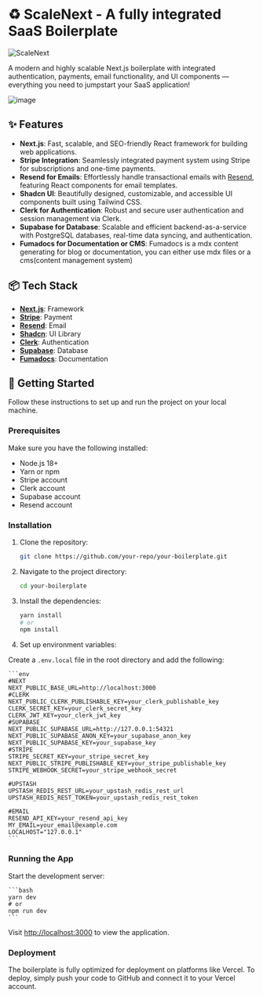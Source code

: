 # ♻ ScaleNext - A fully integrated SaaS Boilerplate

![ScaleNext](https://github.com/user-attachments/assets/3f22d171-c5ae-42f1-87ce-b3364a1bb9b5)


A modern and highly scalable Next.js boilerplate with integrated authentication, payments, email functionality, and UI components — everything you need to jumpstart your SaaS application!

![image](https://github.com/user-attachments/assets/ac72588c-e441-4066-bc9c-198cd88700d0)


## ✨ Features

- **Next.js**: Fast, scalable, and SEO-friendly React framework for building web applications.
- **Stripe Integration**: Seamlessly integrated payment system using Stripe for subscriptions and one-time payments.
- **Resend for Emails**: Effortlessly handle transactional emails with [Resend](https://resend.com/), featuring React components for email templates.
- **Shadcn UI**: Beautifully designed, customizable, and accessible UI components built using Tailwind CSS.
- **Clerk for Authentication**: Robust and secure user authentication and session management via Clerk.
- **Supabase for Database**: Scalable and efficient backend-as-a-service with PostgreSQL databases, real-time data syncing, and authentication.
- **Fumadocs for Documentation or CMS**: Fumadocs is a mdx content generating for blog or documentation, you can either use mdx files or a cms(content management system)
  
## 📦 Tech Stack

- **[Next.js](https://nextjs.org/)**: Framework
- **[Stripe](https://stripe.com/)**: Payment
- **[Resend](https://resend.com/)**: Email
- **[Shadcn](https://shadcn.dev/)**: UI Library
- **[Clerk](https://clerk.dev/)**: Authentication
- **[Supabase](https://supabase.com/)**: Database
- **[Fumadocs](https://fumadocs.vercel.app/)**: Documentation

## 🚀 Getting Started

Follow these instructions to set up and run the project on your local machine.

### Prerequisites

Make sure you have the following installed:

- Node.js 18+
- Yarn or npm
- Stripe account
- Clerk account
- Supabase account
- Resend account

### Installation

1. Clone the repository:

    ```bash
    git clone https://github.com/your-repo/your-boilerplate.git
    ```

2. Navigate to the project directory:

    ```bash
    cd your-boilerplate
    ```

3. Install the dependencies:

    ```bash
    yarn install
    # or
    npm install
    ```

4. Set up environment variables:

Create a `.env.local` file in the root directory and add the following:

    ```env
    #NEXT
    NEXT_PUBLIC_BASE_URL=http://localhost:3000
    #CLERK
    NEXT_PUBLIC_CLERK_PUBLISHABLE_KEY=your_clerk_publishable_key
    CLERK_SECRET_KEY=your_clerk_secret_key
    CLERK_JWT_KEY=your_clerk_jwt_key
    #SUPABASE
    NEXT_PUBLIC_SUPABASE_URL=http://127.0.0.1:54321
    NEXT_PUBLIC_SUPABASE_ANON_KEY=your_supabase_anon_key
    NEXT_PUBLIC_SUPABASE_KEY=your_supabase_key
    #STRIPE
    STRIPE_SECRET_KEY=your_stripe_secret_key
    NEXT_PUBLIC_STRIPE_PUBLISHABLE_KEY=your_stripe_publishable_key
    STRIPE_WEBHOOK_SECRET=your_stripe_webhook_secret
    
    #UPSTASH
    UPSTASH_REDIS_REST_URL=your_upstash_redis_rest_url
    UPSTASH_REDIS_REST_TOKEN=your_upstash_redis_rest_token
    
    #EMAIL
    RESEND_API_KEY=your_resend_api_key
    MY_EMAIL=your_email@example.com
    LOCALHOST="127.0.0.1"
    ```

### Running the App

Start the development server:

    ```bash
    yarn dev
    # or
    npm run dev
    ```

Visit [http://localhost:3000](http://localhost:3000) to view the application.

### Deployment

The boilerplate is fully optimized for deployment on platforms like Vercel. To deploy, simply push your code to GitHub and connect it to your Vercel account.


